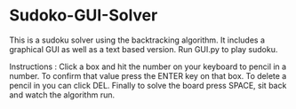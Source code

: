 # Sudoko-GUI-Solver
This is a sudoku solver using the backtracking algorithm. It includes a graphical GUI as well as a text based version.  Run GUI.py to play sudoku. 

Instructions :
Click a box and hit the number on your keyboard to pencil in a number. To confirm that value press the ENTER key on that box. To delete a pencil in you can click DEL. Finally to solve the board press SPACE, sit back and watch the algorithm run.
